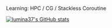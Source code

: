 Learning: HPC / CG / Stackless Coroutine

[![lumina37's GitHub stats](https://github-readme-stats.vercel.app/api?username=lumina37&show_icons=true&theme=transparent)](https://github.com/anuraghazra/github-readme-stats)
